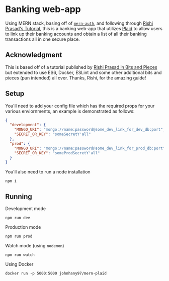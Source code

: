 # Banking web-app

Using MERN stack, basing off of [`mern-auth`](https://github.com/johnhany97/mern-auth), and following through [Rishi Prasad's Tutorial](https://blog.bitsrc.io/build-a-full-stack-banking-web-app-with-plaid-the-mern-stack-508914ce5694), this is a banking web-app that utilizes [Plaid](https://plaid.com/) to allow users to link up their banking accounts and obtain a list of all their banking transactions all in one secure place.

## Acknowledgment

This is based off of a tutorial published by [Rishi Prasad in Bits and Pieces](https://blog.bitsrc.io/build-a-full-stack-banking-web-app-with-plaid-the-mern-stack-508914ce5694) but extended to use ES6, Docker, ESLint and some other additional bits and pieces (pun intended) all over. Thanks, Rishi, for the amazing guide!

## Setup
You'll need to add your config file which has the required props for your various enviornments, an example is demonstrated as follows:
```json
{
  "development": {
    "MONGO_URI": "mongo://name:password@some_dev_link_for_dev_db:port",
    "SECRET_OR_KEY": "someSecretY'all"
  },
  "prod": {
    "MONGO_URI": "mongo://name:password@some_dev_link_for_prod_db:port",
    "SECRET_OR_KEY": "someProdSecretY'all"
  }
}
```
You'll also need to run a node installation
```
npm i
```

## Running
Development mode
```
npm run dev
```
Production mode
```
npm run prod
```
Watch mode (using `nodemon`)
```
npm run watch
```
Using Docker
```
docker run -p 5000:5000 johnhany97/mern-plaid
```

